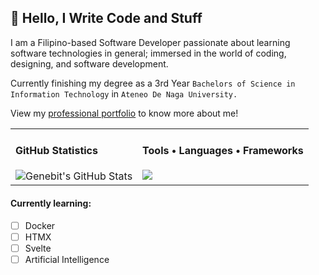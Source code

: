 ## 👋 **Hello, I Write Code and Stuff**

I am a Filipino-based Software Developer passionate about learning software technologies in general; immersed in the world of coding, designing, and software development.

Currently finishing my degree as a 3rd Year `Bachelors of Science in Information Technology` in `Ateneo De Naga University.` 

View my [professional portfolio](https://jbitaraportfolio.web.app) to know more about me!

<table>
  <tr>
    <td valign="top">
      <h4>GitHub Statistics</h4>
      <img src="https://github-readme-stats.vercel.app/api?username=genebit&show_icons=true&title_color=fff&icon_color=79ff97&text_color=9f9f9f&bg_color=151515" alt="Genebit's GitHub Stats">
    </td>
    <td valign="top">
      <h4>Tools • Languages • Frameworks</h4>
      <img src="https://skillicons.dev/icons?i=html,css,js,typescript,scss,php,nodejs,express,laravel,react,p5js,dotnet,python,java,unity,md,latex,c,cs,dart,blender,mysql,mongodb,firebase,gcp,sqlite,windows,linux&perline=10"/>
    </td>
  </tr>
</table>

#### **Currently learning:**

- [ ] Docker
- [ ] HTMX
- [ ] Svelte
- [ ] Artificial Intelligence

